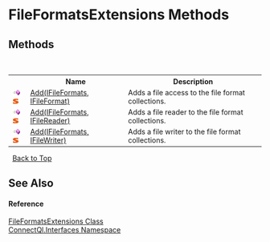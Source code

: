 # FileFormatsExtensions Methods
 


## Methods
&nbsp;<table><tr><th></th><th>Name</th><th>Description</th></tr><tr><td>![Public method](media/pubmethod.gif "Public method")![Static member](media/static.gif "Static member")</td><td><a href="M_ConnectQl_Interfaces_FileFormatsExtensions_Add">Add(IFileFormats, IFileFormat)</a></td><td>
Adds a file access to the file format collections.</td></tr><tr><td>![Public method](media/pubmethod.gif "Public method")![Static member](media/static.gif "Static member")</td><td><a href="M_ConnectQl_Interfaces_FileFormatsExtensions_Add_1">Add(IFileFormats, IFileReader)</a></td><td>
Adds a file reader to the file format collections.</td></tr><tr><td>![Public method](media/pubmethod.gif "Public method")![Static member](media/static.gif "Static member")</td><td><a href="M_ConnectQl_Interfaces_FileFormatsExtensions_Add_2">Add(IFileFormats, IFileWriter)</a></td><td>
Adds a file writer to the file format collections.</td></tr></table>&nbsp;
<a href="#fileformatsextensions-methods">Back to Top</a>

## See Also


#### Reference
<a href="T_ConnectQl_Interfaces_FileFormatsExtensions">FileFormatsExtensions Class</a><br /><a href="N_ConnectQl_Interfaces">ConnectQl.Interfaces Namespace</a><br />